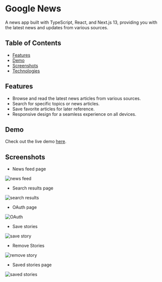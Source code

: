 # Google News
A news app built with TypeScript, React, and Next.js 13, providing you with the latest news and updates from various sources.

## Table of Contents
- [Features](#features)
- [Demo](#demo)
- [Screenshots](#screenshots)
- [Technologies](#technologies)

## Features
- Browse and read the latest news articles from various sources.
- Search for specific topics or news articles.
- Save favorite articles for later reference.
- Responsive design for a seamless experience on all devices.

## Demo
Check out the live demo [here](https://google-news-delta.vercel.app).

## Screenshots
- News feed page

![news feed](https://github.com/Valentin1495/Google-news/assets/69514169/348a677d-487b-4d9b-b629-6705003f16ad)

- Search results page

![search results](https://github.com/Valentin1495/Google-news/assets/69514169/21f7c954-38d6-413a-913d-4f16b01db4c1)

- OAuth page

![OAuth](https://github.com/Valentin1495/Google-news/assets/69514169/7fbca0f9-af83-494c-aea0-a39b1979178a)


- Save stories

![save story](https://github.com/Valentin1495/Google-news/assets/69514169/a5ec551a-f7fe-4cbe-bd8a-1cc437565720)

- Remove Stories

![remove story](https://github.com/Valentin1495/Google-news/assets/69514169/54d18b39-2771-4335-abe2-924eb917d1e3)

- Saved stories page

![saved stories](https://github.com/Valentin1495/Google-news/assets/69514169/ee1a9665-3b84-4c31-b7de-cad2e463d7d9)
